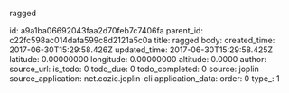 ragged



id: a9a1ba06692043faa2d70feb7c7406fa
parent_id: c22fc598ac014dafa599c8d2121a5c0a
title: ragged
body: 
created_time: 2017-06-30T15:29:58.426Z
updated_time: 2017-06-30T15:29:58.425Z
latitude: 0.00000000
longitude: 0.00000000
altitude: 0.0000
author: 
source_url: 
is_todo: 0
todo_due: 0
todo_completed: 0
source: joplin
source_application: net.cozic.joplin-cli
application_data: 
order: 0
type_: 1